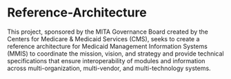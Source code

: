 # Reference-Architecture

This project, sponsored by the MITA Governance Board created by the Centers for Medicare & Medicaid Services (CMS), seeks to create a reference architecture for Medicaid Management Information Systems (MMIS) to coordinate the mission, vision, and strategy and provide technical specifications that ensure interoperability of modules and information across multi-organization, multi-vendor, and multi-technology systems.
